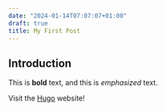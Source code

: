 ```yaml
---
date: "2024-01-14T07:07:07+01:00"
draft: true
title: My First Post
---
```

## Introduction

This is **bold** text, and this is *emphasized* text.

Visit the [Hugo](https://gohugo.io) website!